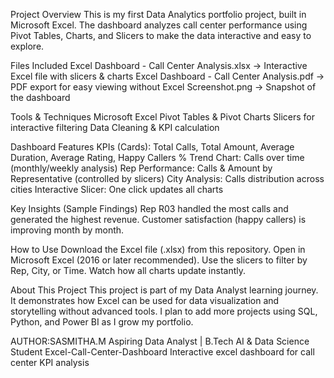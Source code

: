  Project Overview
This is my first Data Analytics portfolio project, built in Microsoft Excel.
The dashboard analyzes call center performance using Pivot Tables, Charts, and Slicers to make the data interactive and easy to explore.

 Files Included
Excel Dashboard - Call Center Analysis.xlsx → Interactive Excel file with slicers & charts
Excel Dashboard - Call Center Analysis.pdf → PDF export for easy viewing without Excel
Screenshot.png → Snapshot of the dashboard

Tools & Techniques
Microsoft Excel
Pivot Tables & Pivot Charts
Slicers for interactive filtering
Data Cleaning & KPI calculation

Dashboard Features
KPIs (Cards): Total Calls, Total Amount, Average Duration, Average Rating, Happy Callers %
Trend Chart: Calls over time (monthly/weekly analysis)
Rep Performance: Calls & Amount by Representative (controlled by slicers)
City Analysis: Calls distribution across cities
Interactive Slicer: One click updates all charts

Key Insights (Sample Findings)
Rep R03 handled the most calls and generated the highest revenue.
Customer satisfaction (happy callers) is improving month by month.

How to Use
Download the Excel file (.xlsx) from this repository.
Open in Microsoft Excel (2016 or later recommended).
Use the slicers to filter by Rep, City, or Time.
Watch how all charts update instantly.

About This Project
This project is part of my Data Analyst learning journey.
It demonstrates how Excel can be used for data visualization and storytelling without advanced tools.
I plan to add more projects using SQL, Python, and Power BI as I grow my portfolio.

AUTHOR:SASMITHA.M
Aspiring Data Analyst | B.Tech AI & Data Science Student Excel-Call-Center-Dashboard
Interactive excel dashboard for call center KPI analysis
